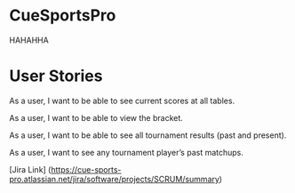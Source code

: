 # CueSportsPro
HAHAHHA
# User Stories
As a user, I want to be able to see current scores at all tables.

As a user, I want to be able to view the bracket.

As a user, I want to be able to see all tournament results (past and present).

As a user, I want to see any tournament player’s past matchups.


[Jira Link] (https://cue-sports-pro.atlassian.net/jira/software/projects/SCRUM/summary)
